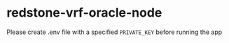 # redstone-vrf-oracle-node

Please create .env file with a specified `PRIVATE_KEY` before running the app
